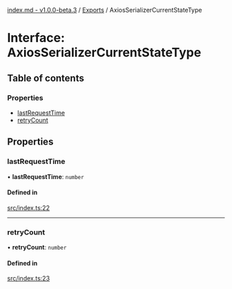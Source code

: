 [index.md - v1.0.0-beta.3](../README.md) / [Exports](../modules.md) / AxiosSerializerCurrentStateType

# Interface: AxiosSerializerCurrentStateType

## Table of contents

### Properties

- [lastRequestTime](AxiosSerializerCurrentStateType.md#lastrequesttime)
- [retryCount](AxiosSerializerCurrentStateType.md#retrycount)

## Properties

### lastRequestTime

• **lastRequestTime**: `number`

#### Defined in

[src/index.ts:22](https://github.com/saqqdy/axios-serializer/blob/ac75641/src/index.ts#L22)

---

### retryCount

• **retryCount**: `number`

#### Defined in

[src/index.ts:23](https://github.com/saqqdy/axios-serializer/blob/ac75641/src/index.ts#L23)
